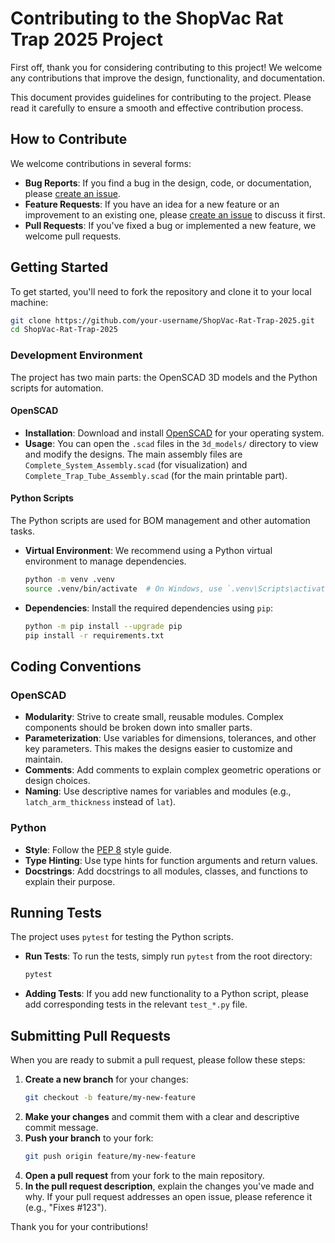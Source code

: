 # Contributing to the ShopVac Rat Trap 2025 Project

First off, thank you for considering contributing to this project! We welcome any contributions that improve the design, functionality, and documentation.

This document provides guidelines for contributing to the project. Please read it carefully to ensure a smooth and effective contribution process.

## How to Contribute

We welcome contributions in several forms:
- **Bug Reports**: If you find a bug in the design, code, or documentation, please [create an issue](https://github.com/your-repo/link/issues).
- **Feature Requests**: If you have an idea for a new feature or an improvement to an existing one, please [create an issue](https://github.com/your-repo/link/issues) to discuss it first.
- **Pull Requests**: If you've fixed a bug or implemented a new feature, we welcome pull requests.

## Getting Started

To get started, you'll need to fork the repository and clone it to your local machine:
```bash
git clone https://github.com/your-username/ShopVac-Rat-Trap-2025.git
cd ShopVac-Rat-Trap-2025
```

### Development Environment

The project has two main parts: the OpenSCAD 3D models and the Python scripts for automation.

#### OpenSCAD
- **Installation**: Download and install [OpenSCAD](https://openscad.org/downloads.html) for your operating system.
- **Usage**: You can open the `.scad` files in the `3d_models/` directory to view and modify the designs. The main assembly files are `Complete_System_Assembly.scad` (for visualization) and `Complete_Trap_Tube_Assembly.scad` (for the main printable part).

#### Python Scripts
The Python scripts are used for BOM management and other automation tasks.
- **Virtual Environment**: We recommend using a Python virtual environment to manage dependencies.
  ```bash
  python -m venv .venv
  source .venv/bin/activate  # On Windows, use `.venv\Scripts\activate`
  ```
- **Dependencies**: Install the required dependencies using `pip`:
  ```bash
  python -m pip install --upgrade pip
  pip install -r requirements.txt
  ```

## Coding Conventions

### OpenSCAD
- **Modularity**: Strive to create small, reusable modules. Complex components should be broken down into smaller parts.
- **Parameterization**: Use variables for dimensions, tolerances, and other key parameters. This makes the designs easier to customize and maintain.
- **Comments**: Add comments to explain complex geometric operations or design choices.
- **Naming**: Use descriptive names for variables and modules (e.g., `latch_arm_thickness` instead of `lat`).

### Python
- **Style**: Follow the [PEP 8](https://www.python.org/dev/peps/pep-0008/) style guide.
- **Type Hinting**: Use type hints for function arguments and return values.
- **Docstrings**: Add docstrings to all modules, classes, and functions to explain their purpose.

## Running Tests

The project uses `pytest` for testing the Python scripts.
- **Run Tests**: To run the tests, simply run `pytest` from the root directory:
  ```bash
  pytest
  ```
- **Adding Tests**: If you add new functionality to a Python script, please add corresponding tests in the relevant `test_*.py` file.

## Submitting Pull Requests

When you are ready to submit a pull request, please follow these steps:
1.  **Create a new branch** for your changes:
    ```bash
    git checkout -b feature/my-new-feature
    ```
2.  **Make your changes** and commit them with a clear and descriptive commit message.
3.  **Push your branch** to your fork:
    ```bash
    git push origin feature/my-new-feature
    ```
4.  **Open a pull request** from your fork to the main repository.
5.  **In the pull request description**, explain the changes you've made and why. If your pull request addresses an open issue, please reference it (e.g., "Fixes #123").

Thank you for your contributions!
